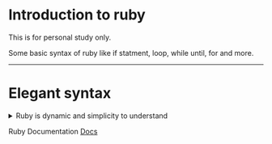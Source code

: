 # Introduction to ruby 

This is for personal study only.  

Some basic syntax of ruby like if statment, loop, while until, for and more.  

---  
# Elegant syntax 

<details>

<summary>Ruby is dynamic and simplicity to understand</summary>

Things like simple queue range built-in function 


`for n in 1..10 do; puts n; end`  


Or in a variable.  

`x = {1..10}`  



</details>



Ruby Documentation [Docs](https://www.ruby-lang.org/pt/documentation/)
